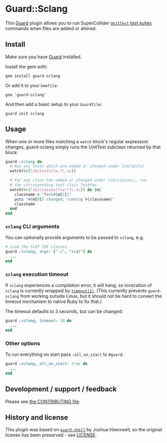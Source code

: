 Guard::Sclang
=============

This [Guard](http://guardgem.org/) plugin allows you to run SuperCollider [`UnitTest` test
suites](http://doc.sccode.org/Classes/UnitTest.html) commands when
files are added or altered.


Install
-------

Make sure you have [Guard](http://guardgem.org/) installed.

Install the gem with:

    gem install guard-sclang

Or add it to your `Gemfile`:

    gem 'guard-sclang'

And then add a basic setup to your `Guardfile`:

    guard init sclang


Usage
-----

When one or more files matching a `watch` block's regular expression
changes, guard-sclang simply runs the UnitTest subclass returned by
that block:

``` ruby
guard :sclang do
  # Run any tests which are added or changed under lib/tests/
  watch(%r{lib/tests/\w.*\.sc})

  # For any class Foo added or changed under lib/classes/, run
  # the corresponding test class TestFoo
  watch(%r{lib/classes/(\w.*)\.sc}) do |m|
    classname = "Test#{m[1]}"
    puts "#{m[0]} changed; running #{classname}"
    classname
  end
end
```

### `sclang` CLI arguments

You can optionally provide arguments to be passed to `sclang`, e.g.

``` ruby
# Load the ScQT IDE classes
guard :sclang, args: ["-i", "scqt"] do
  ...
end
```

### `sclang` execution timeout

If `sclang` experiences a compilation error, it will hang, so
invocation of `sclang` is currently wrapped by
[`timeout(1)`](https://linux.die.net/man/1/timeout).  (This
currently prevents `guard-sclang` from working outside Linux,
but it should not be hard to convert the timeout mechanism to native
Ruby to fix that.)

The timeout defaults to 3 seconds, but can be changed:

``` ruby
guard :sclang, timeout: 10 do
  ...
end
```

### Other options

To run everything on start pass `:all_on_start` to `#guard`:

``` ruby
guard :sclang, all_on_start: true do
  ...
end
```


Development / support / feedback
--------------------------------

Please see [the CONTRIBUTING file](CONTRIBUTING.md).


History and license
-------------------

This plugin was based on
[`guard-shell`](https://github.com/guard/guard-shell) by Joshua
Hawxwell, so the original license has been preserved - see
[LICENSE](LICENSE).
